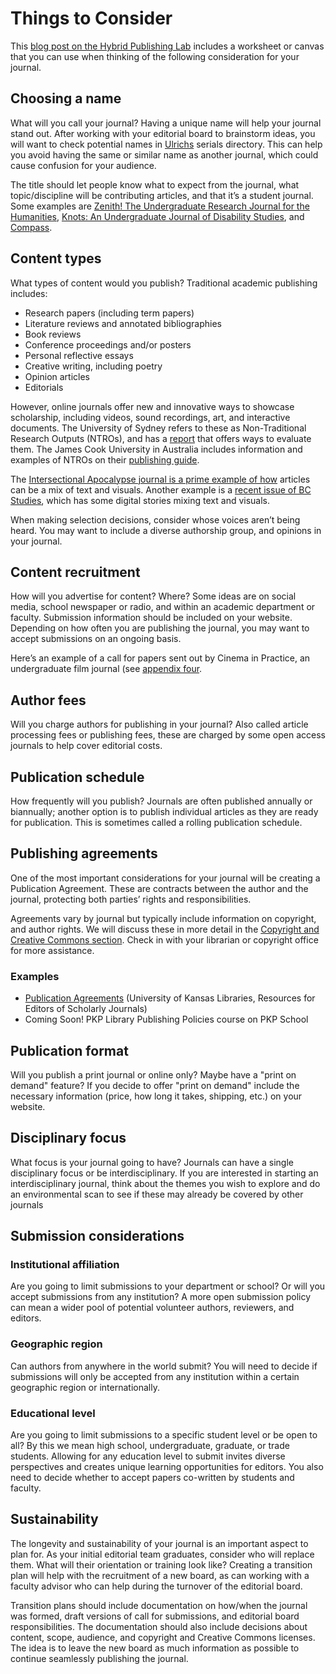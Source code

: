 # Things to Consider

This [blog post on the Hybrid Publishing Lab](./appendix-3) includes a worksheet or canvas that you can use when thinking of the following consideration for your journal.

## Choosing a name

What will you call your journal? Having a unique name will help your journal stand out. After working with your editorial board to brainstorm ideas, you will want to check potential names in [Ulrichs](http://ulrichsweb.serialssolutions.com/) serials directory. This can help you avoid having the same or similar name as another journal, which could cause confusion for your audience.

The title should let people know what to expect from the journal, what topic/discipline will be contributing articles, and that it’s a student journal. Some examples are [Zenith! The Undergraduate Research Journal for the Humanities](https://journals.ku.edu/zenith), [Knots: An Undergraduate Journal of Disability Studies](https://jps.library.utoronto.ca/index.php/knots), and [Compass](https://journals.library.ualberta.ca/compass/index.php/compass).

## Content types

What types of content would you publish? Traditional academic publishing includes:

-   Research papers (including term papers)
-   Literature reviews and annotated bibliographies
-   Book reviews
-   Conference proceedings and/or posters
-   Personal reflective essays
-   Creative writing, including poetry
-   Opinion articles
-   Editorials

However, online journals offer new and innovative ways to showcase scholarship, including videos, sound recordings, art, and interactive documents. The University of Sydney refers to these as Non-Traditional Research Outputs (NTROs), and has a [report](https://sydney.edu.au/research_support/performance/documents/ntro-guidelines-sydney.pdf) that offers ways to evaluate them. The James Cook University in Australia includes information and examples of NTROs on their [publishing guide](https://libguides.jcu.edu.au/publishing/ntros).

The [Intersectional Apocalypse journal is a prime example of how](https://journals.lib.sfu.ca/index.php/ifj) articles can be a mix of text and visuals. Another example is a [recent issue of BC Studies](https://bcstudies.com/issues/digital-stories/), which has some digital stories mixing text and visuals.

When making selection decisions, consider whose voices aren’t being heard. You may want to include a diverse authorship group, and opinions in your journal.

## Content recruitment

How will you advertise for content? Where? Some ideas are on social media, school newspaper or radio, and within an academic department or faculty. Submission information should be included on your website. Depending on how often you are publishing the journal, you may want to accept submissions on an ongoing basis.

Here’s an example of a call for papers sent out by Cinema in Practice, an undergraduate film journal (see [appendix four](./appendix-4).

## Author fees

Will you charge authors for publishing in your journal? Also called article processing fees or publishing fees, these are charged by some open access journals to help cover editorial costs.

## Publication schedule

How frequently will you publish? Journals are often published annually or biannually; another option is to publish individual articles as they are ready for publication. This is sometimes called a rolling publication schedule.

## Publishing agreements

One of the most important considerations for your journal will be creating a Publication Agreement. These are contracts between the author and the journal, protecting both parties’ rights and responsibilities.

Agreements vary by journal but typically include information on copyright, and author rights. We will discuss these in more detail in the [Copyright and Creative Commons section](./copyright). Check in with your librarian or copyright office for more assistance.

### Examples

-   [Publication Agreements](https://guides.lib.ku.edu/journal_editors/publication_agreements) (University of Kansas Libraries, Resources for Editors of Scholarly Journals)
-   Coming Soon! PKP Library Publishing Policies course on PKP School

## Publication format

Will you publish a print journal or online only? Maybe have a "print on demand" feature? If you decide to offer "print on demand" include the necessary information (price, how long it takes, shipping, etc.) on your website.

## Disciplinary focus

What focus is your journal going to have? Journals can have a single disciplinary focus or be interdisciplinary. If you are interested in starting an interdisciplinary journal, think about the themes you wish to explore and do an environmental scan to see if these may already be covered by other journals

## Submission considerations

### Institutional affiliation

Are you going to limit submissions to your department or school? Or will you accept submissions from any institution? A more open submission policy can mean a wider pool of potential volunteer authors, reviewers, and editors.

### Geographic region

Can authors from anywhere in the world submit? You will need to decide if submissions will only be accepted from any institution within a certain geographic region or internationally.

### Educational level

Are you going to limit submissions to a specific student level or be open to all? By this we mean high school, undergraduate, graduate, or trade students. Allowing for any education level to submit invites diverse perspectives and creates unique learning opportunities for editors. You also need to decide whether to accept papers co-written by students and faculty.

## Sustainability

The longevity and sustainability of your journal is an important aspect to plan for. As your initial editorial team graduates, consider who will replace them. What will their orientation or training look like? Creating a transition plan will help with the recruitment of a new board, as can working with a faculty advisor who can help during the turnover of the editorial board.

Transition plans should include documentation on how/when the journal was formed, draft versions of call for submissions, and editorial board responsibilities. The documentation should also include decisions about content, scope, audience, and copyright and Creative Commons licenses. The idea is to leave the new board as much information as possible to continue seamlessly publishing the journal.

